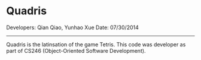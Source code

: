 Quadris
=======

Developers: Qian Qiao, Yunhao Xue
Date: 07/30/2014

-----

Quadris is the latinsation of the game Tetris. This code was developer
as part of CS246 (Object-Oriented Software Development).
